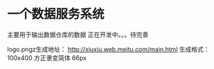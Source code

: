 # 一个数据服务系统
主要用于输出数据仓库的数据
正在开发中。。。待完善


logo.pngz生成地址：
http://xiuxiu.web.meitu.com/main.html
生成格式：
100x400
方正隶变简体
66px
